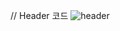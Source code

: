 // Header 코드
![header](https://capsule-render.vercel.app/api?type=waving&color=gradient&height=200&section=header&text=ChemoDEV.ai&fontSize=40&fontAlignY=35&desc=AI-powered%20Chemical%20Developer%20%7C%20Drug%20Discovery%20%26%20Deep%20Learning&descAlignY=60&descAlign=50)



<!--
**dukduk12/dukduk12** is a ✨ _special_ ✨ repository because its `README.md` (this file) appears on your GitHub profile.

Here are some ideas to get you started:

- 🔭 I’m currently working on ...
- 🌱 I’m currently learning ...
- 👯 I’m looking to collaborate on ...
- 🤔 I’m looking for help with ...
- 💬 Ask me about ...
- 📫 How to reach me: ...
- 😄 Pronouns: ...
- ⚡ Fun fact: ...
-->
